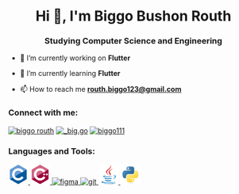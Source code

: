 <h1 align="center">Hi 👋, I'm Biggo Bushon Routh</h1>
<h3 align="center">Studying Computer Science and Engineering</h3>

- 🔭 I’m currently working on **Flutter**

- 🌱 I’m currently learning **Flutter**

- 📫 How to reach me **routh.biggo123@gmail.com**

<h3 align="left">Connect with me:</h3>
<p align="left">
<a href="https://fb.com/biggo routh" target="blank"><img align="center" src="https://raw.githubusercontent.com/rahuldkjain/github-profile-readme-generator/master/src/images/icons/Social/facebook.svg" alt="biggo routh" height="30" width="40" /></a>
<a href="https://instagram.com/_big.go" target="blank"><img align="center" src="https://raw.githubusercontent.com/rahuldkjain/github-profile-readme-generator/master/src/images/icons/Social/instagram.svg" alt="_big.go" height="30" width="40" /></a>
<a href="https://codeforces.com/profile/biggo111" target="blank"><img align="center" src="https://cdn.jsdelivr.net/npm/simple-icons@3.0.1/icons/codeforces.svg" alt="biggo111" height="30" width="40" /></a>
</p>

<h3 align="left">Languages and Tools:</h3>
<p align="left"> <a href="https://www.cprogramming.com/" target="_blank"> <img src="https://raw.githubusercontent.com/devicons/devicon/master/icons/c/c-original.svg" alt="c" width="40" height="40"/> </a> <a href="https://www.w3schools.com/cpp/" target="_blank"> <img src="https://raw.githubusercontent.com/devicons/devicon/master/icons/cplusplus/cplusplus-original.svg" alt="cplusplus" width="40" height="40"/> </a> <a href="https://www.figma.com/" target="_blank"> <img src="https://www.vectorlogo.zone/logos/figma/figma-icon.svg" alt="figma" width="40" height="40"/> </a> <a href="https://git-scm.com/" target="_blank"> <img src="https://www.vectorlogo.zone/logos/git-scm/git-scm-icon.svg" alt="git" width="40" height="40"/> </a> <a href="https://www.java.com" target="_blank"> <img src="https://raw.githubusercontent.com/devicons/devicon/master/icons/java/java-original.svg" alt="java" width="40" height="40"/> </a> <a href="https://www.python.org" target="_blank"> <img src="https://raw.githubusercontent.com/devicons/devicon/master/icons/python/python-original.svg" alt="python" width="40" height="40"/> </a> </p>
